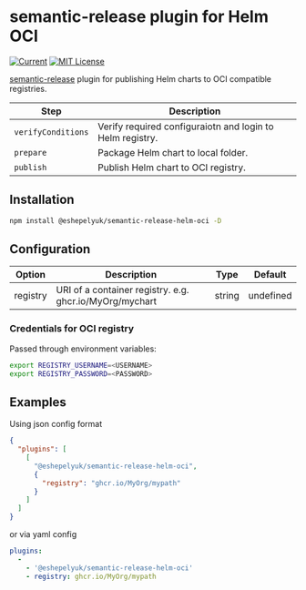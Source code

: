# semantic-release plugin for Helm OCI

[![Current](https://img.shields.io/github/v/tag/eshepelyuk/semantic-release-helm-oci?logo=github&sort=semver&style=for-the-badge&label=current)](https://github.com/eshepelyuk/semantic-release-helm-oci/releases/latest)
[![MIT License](https://img.shields.io/github/license/eshepelyuk/semantic-release-helm-oci?logo=mit&style=for-the-badge)](https://opensource.org/licenses/MIT)

[semantic-release](https://github.com/semantic-release/semantic-release) plugin
for publishing Helm charts to OCI compatible registries.

| Step               | Description                                                  |
|--------------------|--------------------------------------------------------------|
| `verifyConditions` | Verify required configuraiotn and login to Helm registry.    |
| `prepare`          | Package Helm chart to local folder.                          |
| `publish`          | Publish Helm chart to OCI registry.                          |

## Installation

```bash
npm install @eshepelyuk/semantic-release-helm-oci -D
```

## Configuration

| Option            | Description                                                       | Type      | Default   |
| ------------------|-------------------------------------------------------------------|-----------|-----------|
| registry          | URI of a container registry. e.g. ghcr.io/MyOrg/mychart           | string    | undefined |

### Credentials for OCI registry

Passed through environment variables:

```bash
export REGISTRY_USERNAME=<USERNAME>
export REGISTRY_PASSWORD=<PASSWORD>
```

## Examples

Using json config format

```json
{
  "plugins": [
    [
      "@eshepelyuk/semantic-release-helm-oci",
      {
        "registry": "ghcr.io/MyOrg/mypath"
      }
    ]
  ]
}
```

or via yaml config

```yaml
plugins:
  -
    - '@eshepelyuk/semantic-release-helm-oci'
    - registry: ghcr.io/MyOrg/mypath
```
